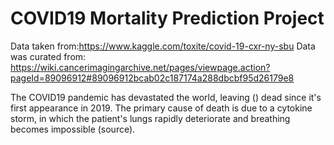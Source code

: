 # COVID19 Mortality Prediction Project

Data taken from:https://www.kaggle.com/toxite/covid-19-cxr-ny-sbu
Data was curated from: https://wiki.cancerimagingarchive.net/pages/viewpage.action?pageId=89096912#89096912bcab02c187174a288dbcbf95d26179e8

The COVID19 pandemic has devastated the world, leaving () dead since it's first appearance in 2019. The primary cause of death is due to a cytokine storm, in which the patient's lungs rapidly deteriorate and breathing becomes impossible (source).
